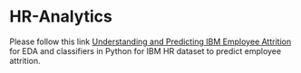 # HR-Analytics
Please follow this link [Understanding and Predicting IBM Employee Attrition](https://github.com/min-tee/HR-Analytics/blob/main/HR_Analytics.ipynb) for EDA and classifiers in Python for IBM HR dataset to predict employee attrition.
